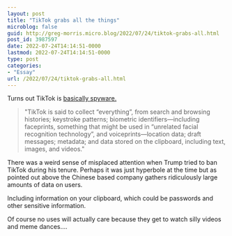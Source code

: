 ```yaml
---
layout: post
title: "TikTok grabs all the things"
microblog: false
guid: http://greg-morris.micro.blog/2022/07/24/tiktok-grabs-all.html
post_id: 3987597
date: 2022-07-24T14:14:51-0000
lastmod: 2022-07-24T14:14:51-0000
type: post
categories:
- "Essay"
url: /2022/07/24/tiktok-grabs-all.html
---
```

Turns out TikTok is [basically spyware.](https://blog.malwarebytes.com/privacy-2/2022/07/tiktok-is-unacceptable-security-risk-and-should-be-removed-from-app-stores-says-fcc/) 

> "TikTok is said to collect “everything”, from search and browsing histories; keystroke patterns; biometric identifiers—including faceprints, something that might be used in “unrelated facial recognition technology”, and voiceprints—location data; draft messages; metadata; and data stored on the clipboard, including text, images, and videos."

There was a weird sense of misplaced attention when Trump tried to ban TikTok during his tenure. Perhaps it was just hyperbole at the time but as pointed out above the Chinese based company gathers ridiculously large amounts of data on users. 

Including information on your clipboard, which could be passwords and other sensitive information.

Of course no uses will actually care because they get to watch silly videos and meme dances….
